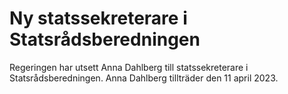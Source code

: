 # Ny statssekreterare i Statsrådsberedningen

Regeringen har utsett Anna Dahlberg till statssekreterare i Statsrådsberedningen. Anna Dahlberg tillträder den 11 april 2023.

